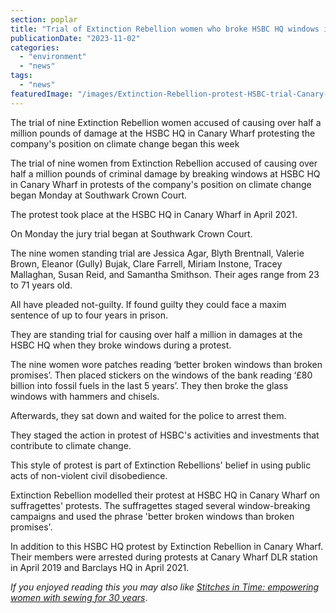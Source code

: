```yaml
---
section: poplar
title: "Trial of Extinction Rebellion women who broke HSBC HQ windows in Canary Wharf starts"
publicationDate: "2023-11-02"
categories: 
  - "environment"
  - "news"
tags: 
  - "news"
featuredImage: "/images/Extinction-Rebellion-protest-HSBC-trial-Canary-Wharf.jpg"
---
```


The trial of nine Extinction Rebellion women accused of causing over half a million pounds of damage at the HSBC HQ in Canary Wharf protesting the company's position on climate change began this week

The trial of nine women from Extinction Rebellion accused of causing over half a million pounds of criminal damage by breaking windows at HSBC HQ in Canary Wharf in protests of the company's position on climate change began Monday at Southwark Crown Court.

The protest took place at the HSBC HQ in Canary Wharf in April 2021. 

On Monday the jury trial began at Southwark Crown Court. 

The nine women standing trial are Jessica Agar, Blyth Brentnall, Valerie Brown, Eleanor (Gully) Bujak, Clare Farrell, Miriam Instone, Tracey Mallaghan, Susan Reid, and Samantha Smithson. Their ages range from 23 to 71 years old.

All have pleaded not-guilty. If found guilty they could face a maxim sentence of up to four years in prison.

They are standing trial for causing over half a million in damages at the HSBC HQ when they broke windows during a protest. 

The nine women wore patches reading ‘better broken windows than broken promises’. Then placed stickers on the windows of the bank reading ‘£80 billion into fossil fuels in the last 5 years’. They then broke the glass windows with hammers and chisels.

Afterwards, they sat down and waited for the police to arrest them.

They staged the action in protest of HSBC's activities and investments that contribute to climate change.

This style of protest is part of Extinction Rebellions' belief in using public acts of non-violent civil disobedience. 

Extinction Rebellion modelled their protest at HSBC HQ in Canary Wharf on suffragettes' protests. The suffragettes staged several window-breaking campaigns and used the phrase 'better broken windows than broken promises'.

In addition to this HSBC HQ protest by Extinction Rebellion in Canary Wharf. Their members were arrested during protests at Canary Wharf DLR station in April 2019 and Barclays HQ in April 2021.

_If you enjoyed reading this you may also like_ _[Stitches in Time: empowering women with sewing for 30 years](https://poplarlondon.co.uk/stitches-in-time-fabricworks-limehouse-town-hall-isolation-sustainable-fashion/)_.
